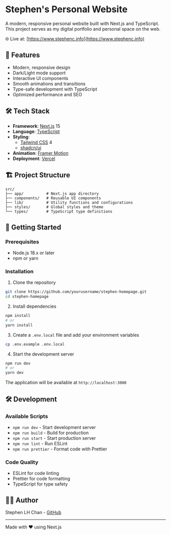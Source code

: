 # Stephen's Personal Website

A modern, responsive personal website built with Next.js and TypeScript. This project serves as my digital portfolio and personal space on the web.

🌐 Live at: [https://www.stephenc.info](https://www.stephenc.info)

## 🚀 Features

- Modern, responsive design
- Dark/Light mode support
- Interactive UI components
- Smooth animations and transitions
- Type-safe development with TypeScript
- Optimized performance and SEO

## 🛠️ Tech Stack

- **Framework**: [Next.js](https://nextjs.org/) 15
- **Language**: [TypeScript](https://www.typescriptlang.org/)
- **Styling**:
  - [Tailwind CSS](https://tailwindcss.com/) 4
  - [shadcn/ui](https://ui.shadcn.com)
- **Animation**: [Framer Motion](https://www.framer.com/motion/)
- **Deployment**: [Vercel](https://vercel.com/)

## 🏗️ Project Structure

```
src/
├── app/          # Next.js app directory
├── components/   # Reusable UI components
├── lib/          # Utility functions and configurations
├── styles/       # Global styles and theme
└── types/        # TypeScript type definitions
```

## 🚀 Getting Started

### Prerequisites

- Node.js 18.x or later
- npm or yarn

### Installation

1. Clone the repository

```bash
git clone https://github.com/yourusername/stephen-homepage.git
cd stephen-homepage
```

2. Install dependencies

```bash
npm install
# or
yarn install
```

3. Create a `.env.local` file and add your environment variables

```bash
cp .env.example .env.local
```

4. Start the development server

```bash
npm run dev
# or
yarn dev
```

The application will be available at `http://localhost:3000`

## 🛠️ Development

### Available Scripts

- `npm run dev` - Start development server
- `npm run build` - Build for production
- `npm run start` - Start production server
- `npm run lint` - Run ESLint
- `npm run prettier` - Format code with Prettier

### Code Quality

- ESLint for code linting
- Prettier for code formatting
- TypeScript for type safety

## 👨‍💻 Author

Stephen LH Chan - [GitHub](https://github.com/StephenLHChan)

---

Made with ❤️ using Next.js
